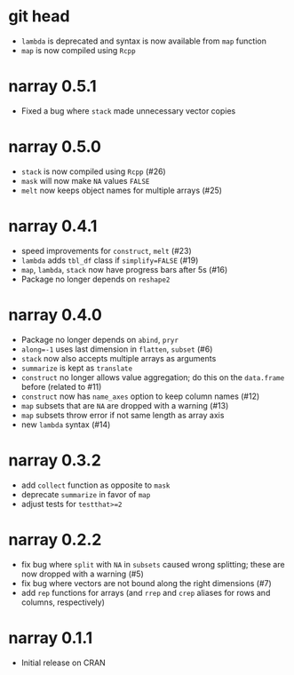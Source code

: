 # git head

 * `lambda` is deprecated and syntax is now available from `map` function
 * `map` is now compiled using `Rcpp`

# narray 0.5.1

 * Fixed a bug where `stack` made unnecessary vector copies

# narray 0.5.0

  * `stack` is now compiled using `Rcpp` (#26)
  * `mask` will now make `NA` values `FALSE`
  * `melt` now keeps object names for multiple arrays (#25)

# narray 0.4.1

  * speed improvements for `construct`, `melt` (#23)
  * `lambda` adds `tbl_df` class if `simplify=FALSE` (#19)
  * `map`, `lambda`, `stack` now have progress bars after 5s (#16)
  * Package no longer depends on `reshape2`

# narray 0.4.0

  * Package no longer depends on `abind`, `pryr`
  * `along=-1` uses last dimension in `flatten`, `subset` (#6)
  * `stack` now also accepts multiple arrays as arguments
  * `summarize` is kept as `translate`
  * `construct` no longer allows value aggregation; do this on the `data.frame`
    before (related to #11)
  * `construct` now has `name_axes` option to keep column names (#12)
  * `map` subsets that are `NA` are dropped with a warning (#13)
  * `map` subsets throw error if not same length as array axis
  * new `lambda` syntax (#14)

# narray 0.3.2

  * add `collect` function as opposite to `mask`
  * deprecate `summarize` in favor of `map`
  * adjust tests for `testthat>=2`

# narray 0.2.2

  * fix bug where `split` with `NA` in `subsets` caused wrong splitting; these
    are now dropped with a warning (#5)
  * fix bug where vectors are not bound along the right dimensions (#7)
  * add `rep` functions for arrays (and `rrep` and `crep` aliases for rows and
    columns, respectively)

# narray 0.1.1

  * Initial release on CRAN
